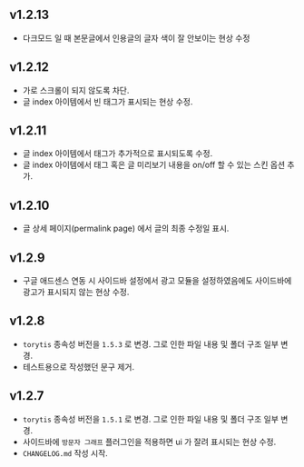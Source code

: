 ## v1.2.13

- 다크모드 일 때 본문글에서 인용글의 글자 색이 잘 안보이는 현상 수정

## v1.2.12

- 가로 스크롤이 되지 않도록 차단.
- 글 index 아이템에서 빈 태그가 표시되는 현상 수정.

## v1.2.11

- 글 index 아이템에서 태그가 추가적으로 표시되도록 수정.
- 글 index 아이템에서 태그 혹은 글 미리보기 내용을 on/off 할 수 있는 스킨 옵션 추가.

## v1.2.10

- 글 상세 페이지(permalink page) 에서 글의 최종 수정일 표시.

## v1.2.9

- 구글 애드센스 연동 시 사이드바 설정에서 광고 모듈을 설정하였음에도 사이드바에 광고가 표시되지 않는 현상 수정.

## v1.2.8

- `torytis` 종속성 버전을 `1.5.3` 로 변경. 그로 인한 파일 내용 및 폴더 구조 일부 변경.
- 테스트용으로 작성했던 문구 제거.

## v1.2.7

- `torytis` 종속성 버전을 `1.5.1` 로 변경. 그로 인한 파일 내용 및 폴더 구조 일부 변경.
- 사이드바에 `방문자 그래프` 플러그인을 적용하면 ui 가 잘려 표시되는 현상 수정.
- `CHANGELOG.md` 작성 시작.
